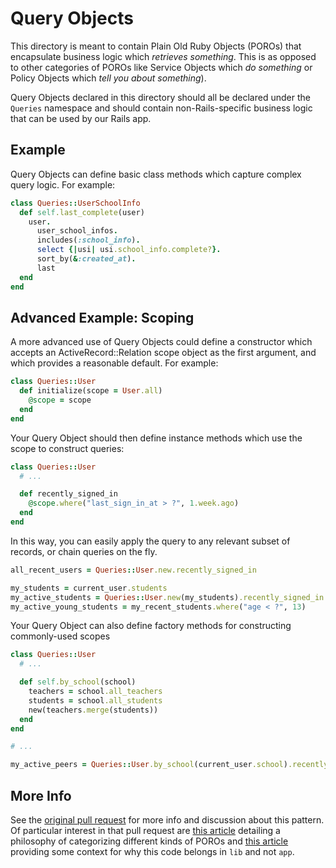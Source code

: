 # Query Objects

This directory is meant to contain Plain Old Ruby Objects (POROs) that
encapsulate business logic which _retrieves something_. This is as opposed to
other categories of POROs like Service Objects which _do something_ or Policy
Objects which _tell you about something_).

Query Objects declared in this directory should all be declared under the
`Queries` namespace and should contain non-Rails-specific business logic that
can be used by our Rails app.


## Example

Query Objects can define basic class methods which capture complex query logic.
For example:

```ruby
class Queries::UserSchoolInfo
  def self.last_complete(user)
    user.
      user_school_infos.
      includes(:school_info).
      select {|usi| usi.school_info.complete?}.
      sort_by(&:created_at).
      last
  end
end
```

## Advanced Example: Scoping

A more advanced use of Query Objects could define a constructor which accepts
an ActiveRecord::Relation scope object as the first argument, and which
provides a reasonable default. For example:

```ruby
class Queries::User
  def initialize(scope = User.all)
    @scope = scope
  end
end
```

Your Query Object should then define instance methods which use the scope to
construct queries:

```ruby
class Queries::User
  # ...

  def recently_signed_in
    @scope.where("last_sign_in_at > ?", 1.week.ago) 
  end
end
```

In this way, you can easily apply the query to any relevant subset of records,
or chain queries on the fly.

```ruby
all_recent_users = Queries::User.new.recently_signed_in

my_students = current_user.students
my_active_students = Queries::User.new(my_students).recently_signed_in
my_active_young_students = my_recent_students.where("age < ?", 13)
```

Your Query Object can also define factory methods for constructing
commonly-used scopes

```ruby
class Queries::User
  # ...

  def self.by_school(school)
    teachers = school.all_teachers
    students = school.all_students
    new(teachers.merge(students))
  end
end

# ...

my_active_peers = Queries::User.by_school(current_user.school).recently_signed_in
```

## More Info

See the [original pull request][original PR] for more info and discussion about
this pattern. Of particular interest in that pull request are [this
article][refactor article] detailing a philosophy of categorizing different
kinds of POROs and [this article][lib article] providing some context for why
this code belongs in `lib` and not `app`.


[original PR]: https://github.com/code-dot-org/code-dot-org/pull/30444
[refactor article]: https://codeclimate.com/blog/7-ways-to-decompose-fat-activerecord-models/
[lib article]: https://medium.com/extreme-programming/what-goes-in-rails-lib-92c74dfd955e
